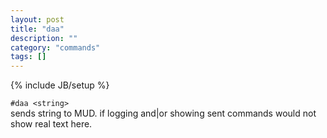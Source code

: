 ```yaml
---
layout: post
title: "daa"
description: ""
category: "commands"
tags: []
---
```

{% include JB/setup %}

`#daa <string>`  
  sends string to MUD. if logging and|or showing sent commands would not show real text here.  